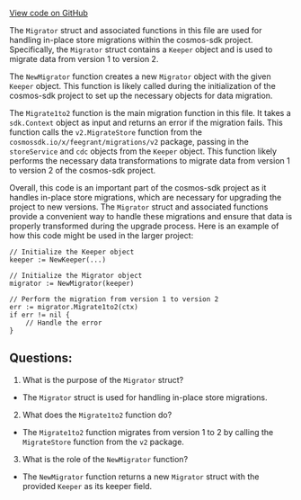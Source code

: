 [View code on GitHub](https://github.com/cosmos/cosmos-sdk/blob/main/x/feegrant/keeper/migrations.go)

The `Migrator` struct and associated functions in this file are used for handling in-place store migrations within the cosmos-sdk project. Specifically, the `Migrator` struct contains a `Keeper` object and is used to migrate data from version 1 to version 2.

The `NewMigrator` function creates a new `Migrator` object with the given `Keeper` object. This function is likely called during the initialization of the cosmos-sdk project to set up the necessary objects for data migration.

The `Migrate1to2` function is the main migration function in this file. It takes a `sdk.Context` object as input and returns an error if the migration fails. This function calls the `v2.MigrateStore` function from the `cosmossdk.io/x/feegrant/migrations/v2` package, passing in the `storeService` and `cdc` objects from the `Keeper` object. This function likely performs the necessary data transformations to migrate data from version 1 to version 2 of the cosmos-sdk project.

Overall, this code is an important part of the cosmos-sdk project as it handles in-place store migrations, which are necessary for upgrading the project to new versions. The `Migrator` struct and associated functions provide a convenient way to handle these migrations and ensure that data is properly transformed during the upgrade process. Here is an example of how this code might be used in the larger project:

```
// Initialize the Keeper object
keeper := NewKeeper(...)

// Initialize the Migrator object
migrator := NewMigrator(keeper)

// Perform the migration from version 1 to version 2
err := migrator.Migrate1to2(ctx)
if err != nil {
    // Handle the error
}
```
## Questions: 
 1. What is the purpose of the `Migrator` struct?
- The `Migrator` struct is used for handling in-place store migrations.

2. What does the `Migrate1to2` function do?
- The `Migrate1to2` function migrates from version 1 to 2 by calling the `MigrateStore` function from the `v2` package.

3. What is the role of the `NewMigrator` function?
- The `NewMigrator` function returns a new `Migrator` struct with the provided `Keeper` as its keeper field.